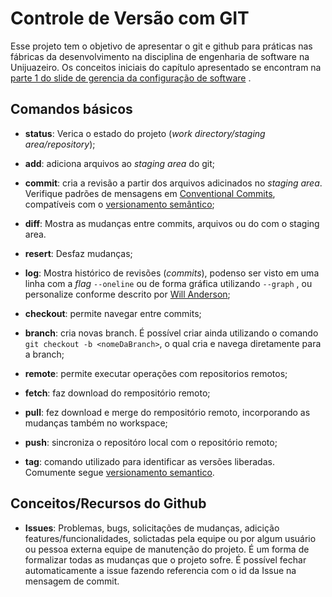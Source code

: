 # Controle de Versão com GIT

Esse projeto tem o objetivo de apresentar o git e github para práticas nas fábricas da desenvolvimento na disciplina de engenharia de software na Unijuazeiro. Os conceitos iniciais do capítulo apresentado se encontram na [parte 1 do slide de gerencia da configuração de software](https://slides.com/samuelclerod/cg-parte1) .

## Comandos básicos

- **status**: Verica o estado do projeto (*work directory/staging area/repository*);

- **add**: adiciona arquivos ao *staging area* do git;

- **commit**: cria a revisão a partir dos arquivos adicinados no *staging area*. Verifique padrões de mensagens em [Conventional Commits](https://www.conventionalcommits.org/pt-br/v1.0.0-beta.4/), compatíveis com o [versionamento semântico](https://www.google.com/search?q=versionamento+semantico&oq=versionamento+semantico&aqs=chrome.0.69i59l2j0l2.8031j0j7&sourceid=chrome&ie=UTF-8);

- **diff**: Mostra as mudanças entre commits, arquivos ou do com o staging area.

- **resert**: Desfaz mudanças;

- **log**: Mostra histórico de revisões (*commits*), podenso ser visto em uma linha com a *flag* `--oneline` ou de forma gráfica utilizando `--graph` , ou personalize conforme descrito por [Will Anderson](https://willi.am/blog/2015/02/19/customize-your-git-log-format/);

- **checkout**: permite navegar entre commits;

- **branch**: cria novas branch. É possível criar ainda utilizando o comando `git checkout -b <nomeDaBranch>`, o qual cria e navega diretamente para a branch;

- **remote**: permite executar operações com repositorios remotos;

- **fetch**: faz download do rempositório remoto;

- **pull**: fez download e merge do rempositório remoto, incorporando as mudanças também no workspace;

- **push**: sincroniza o repositóro local com o repositório remoto;

- **tag**: comando utilizado para identificar as versões liberadas. Comumente segue [versionamento semantico](https://semver.org/lang/pt-BR/).

## Conceitos/Recursos do Github

 - **Issues**: Problemas, bugs, solicitações de mudanças, adicição features/funcionalidades, solictadas pela equipe ou por algum usuário ou pessoa externa equipe de manutenção do projeto. É um forma de formalizar todas as mudanças que o projeto sofre. É possível fechar automaticamente a issue fazendo referencia com o id da Issue na mensagem de commit.
 
